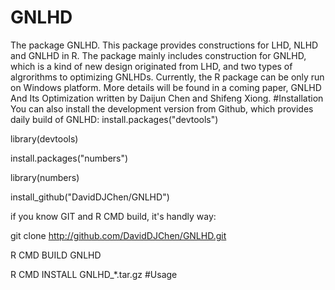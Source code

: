# GNLHD
The package GNLHD. This package provides constructions for LHD, NLHD and GNLHD in R. The package  mainly includes
construction for GNLHD, which is a kind of new design originated from LHD, and two types of algrorithms to optimizing
GNLHDs. Currently, the R package can be only run on Windows platform. More details will be found in a coming paper,
GNLHD And Its Optimization written by Daijun Chen and Shifeng Xiong.
#Installation
You can also install the development version from Github, which provides daily build of
GNLHD:
install.packages("devtools")

library(devtools)

install.packages("numbers")

library(numbers)

install_github("DavidDJChen/GNLHD")

if you know GIT and R CMD build, it's handly way:

git clone http://github.com/DavidDJChen/GNLHD.git

R CMD BUILD GNLHD

R CMD INSTALL GNLHD_*.tar.gz
#Usage
